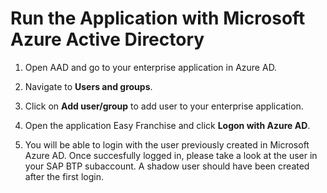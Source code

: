 # Run the Application with Microsoft Azure Active Directory

1. Open AAD and go to your enterprise application in Azure AD.

1. Navigate to **Users and groups**.

1. Click on **Add user/group** to add user to your enterprise application.

1. Open the application Easy Franchise and click **Logon with Azure AD**.

1. You will be able to login with the user previously created in Microsoft Azure AD. Once succesfully logged in, please take a look at the user in your SAP BTP subaccount. A shadow user should have been created after the first login.